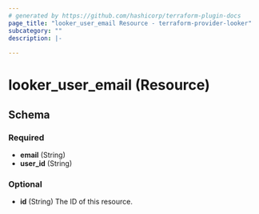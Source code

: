 ```yaml
---
# generated by https://github.com/hashicorp/terraform-plugin-docs
page_title: "looker_user_email Resource - terraform-provider-looker"
subcategory: ""
description: |-
  
---
```


# looker_user_email (Resource)





<!-- schema generated by tfplugindocs -->
## Schema

### Required

- **email** (String)
- **user_id** (String)

### Optional

- **id** (String) The ID of this resource.


